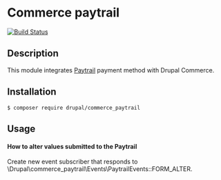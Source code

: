 # Commerce paytrail
[![Build Status](https://travis-ci.org/tuutti/commerce_paytrail.svg?branch=8.x-2.x)](https://travis-ci.org/tuutti/commerce_paytrail)

## Description
This module integrates [Paytrail](https://www.paytrail.com/en) payment method with Drupal Commerce.

## Installation
`$ composer require drupal/commerce_paytrail`

## Usage

#### How to alter values submitted to the Paytrail

Create new event subscriber that responds to \Drupal\commerce_paytrail\Events\PaytrailEvents::FORM_ALTER.
